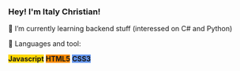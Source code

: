 ### Hey! I'm Italy Christian!


🌱 I’m currently learning backend stuff (interessed on C# and Python) 

🔧 Languages and tool: 

<span style="background-color: 	#FFD700"><b>Javascript</b></span>
<span style="background-color: 	#FF8C00"><b>HTML5</b></span>
<span style="background-color: 	#6495ED"><b>CSS3</b></span>
